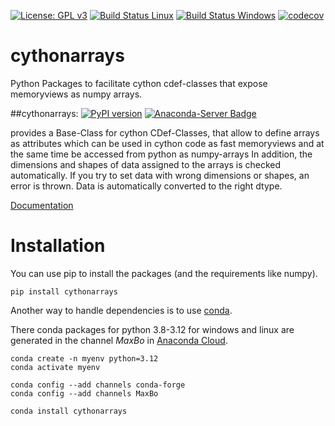 
[![License: GPL v3](https://img.shields.io/badge/License-GPL%20v3-blue.svg)](http://www.gnu.org/licenses/gpl-3.0)
[![Build Status Linux](https://github.com/MaxBo/cythonarrays/actions/workflows/linux-conda.yml/badge.svg)](https://github.com/MaxBo/cythonarrays/actions/workflows/linux-conda.yml)
[![Build Status Windows](https://github.com/MaxBo/cythonarrays/actions/workflows/windows-conda.yml/badge.svg)](https://github.com/MaxBo/cythonarrays/actions/workflows/windows-conda.yml)
[![codecov](https://codecov.io/gh/MaxBo/cythonarrays/branch/master/graph/badge.svg)](https://codecov.io/gh/MaxBo/cythonarrays)

# cythonarrays
Python Packages to facilitate cython cdef-classes that expose memoryviews as numpy arrays.

##cythonarrays:
[![PyPI version](https://badge.fury.io/py/cythonarrays.svg)](https://badge.fury.io/py/cythonarrays)
[![Anaconda-Server Badge](https://anaconda.org/maxbo/cythonarrays/badges/version.svg)](https://anaconda.org/maxbo/cythonarrays)

provides a Base-Class for cython CDef-Classes, that allow to define arrays
as attributes which can be used in cython code as fast memoryviews and at the same time
be accessed from python as numpy-arrays
In addition, the dimensions and shapes of data assigned to the arrays is checked automatically.
If you try to set data with wrong dimensions or shapes, an error is thrown.
Data is automatically converted to the right dtype.


[Documentation](https://maxbo.github.io/cythonarrays/)

# Installation
You can use pip to install the packages (and the requirements like numpy).

```
pip install cythonarrays
```

Another way to handle dependencies is to use [conda](https://conda.io/miniconda.html).

There conda packages for python 3.8-3.12 for windows and linux are generated
in the channel *MaxBo* in [Anaconda Cloud](https://anaconda.org/MaxBo).

```
conda create -n myenv python=3.12
conda activate myenv

conda config --add channels conda-forge
conda config --add channels MaxBo

conda install cythonarrays
```
